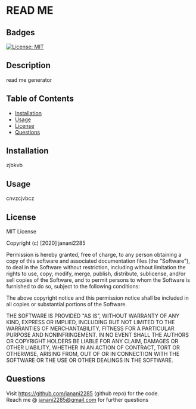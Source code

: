 # READ ME

## Badges 
[![License: MIT](https://img.shields.io/badge/License-MIT-brightgreen.svg)](https://opensource.org/licenses/MIT)

## Description

read me generator

## Table of Contents

* [Installation](#installation)
* [Usage](#usage)
* [License](#license)
* [Questions](#questions)

## Installation

zjbkvb

## Usage

cnvzcjvbcz

## License

MIT License

Copyright (c) [2020] janani2285
    
Permission is hereby granted, free of charge, to any person obtaining a copy
of this software and associated documentation files (the "Software"), to deal
in the Software without restriction, including without limitation the rights
to use, copy, modify, merge, publish, distribute, sublicense, and/or sell
copies of the Software, and to permit persons to whom the Software is
furnished to do so, subject to the following conditions:
    
The above copyright notice and this permission notice shall be included in all
copies or substantial portions of the Software.
    
THE SOFTWARE IS PROVIDED "AS IS", WITHOUT WARRANTY OF ANY KIND, EXPRESS OR
IMPLIED, INCLUDING BUT NOT LIMITED TO THE WARRANTIES OF MERCHANTABILITY,
FITNESS FOR A PARTICULAR PURPOSE AND NONINFRINGEMENT. IN NO EVENT SHALL THE
AUTHORS OR COPYRIGHT HOLDERS BE LIABLE FOR ANY CLAIM, DAMAGES OR OTHER
LIABILITY, WHETHER IN AN ACTION OF CONTRACT, TORT OR OTHERWISE, ARISING FROM,
OUT OF OR IN CONNECTION WITH THE SOFTWARE OR THE USE OR OTHER DEALINGS IN THE
SOFTWARE.
    
    
## Questions
    
Visit https://github.com/janani2285 (github repo) for the code.<br>
Reach me @ janani2285@gmail.com for further questions
